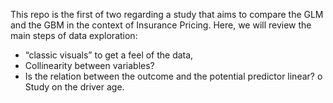 This repo is the first of two regarding a study that aims to compare the GLM and the GBM in the context of Insurance Pricing. Here, we will review the main steps of data exploration:
-	“classic visuals” to get a feel of the data,
-	Collinearity between variables?
-	Is the relation between the outcome and the potential predictor linear?
  o	Study on the driver age.
